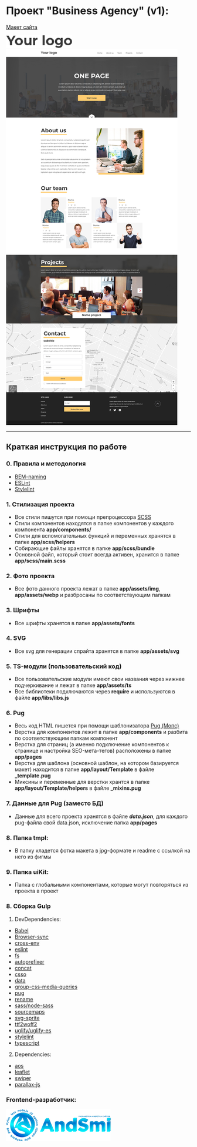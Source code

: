 # Проект "Business Agency" (v1):

[Макет сайта](https://disk.yandex.ru/i/xGk45jF8t79SwQ)

![Лого проекта][1]
![Шаблон сайта][2]

---

## Краткая инструкция по работе

### 0. Правила и методология
- [BEM-naming](https://ru.bem.info/methodology/naming-convention/#%D1%81%D1%82%D0%B8%D0%BB%D1%8C-two-dashes)
- [ESLint](https://eslint.org)
- [Stylelint](https://stylelint.io)

### 1. Стилизация проекта
- Все стили пишутся при помощи препроцессора [SCSS](https://sass-scss.ru)
- Стили компонентов находятся в папке компонентов у каждого компонента __app/components/__
- Стили для вспомогательных функций и переменных хранятся в папке __app/scss/helpers__
- Собирающие файлы хранятся в папке __app/scss/bundle__
- Основной файл, который стоит всегда активен, хранится в папке __app/scss/main.scss__

### 2. Фото проекта
- Все фото данного проекта лежат в папке __app/assets/img__, __app/assets/webp__ и разбросаны по соответствующим папкам

### 3. Шрифты
- Все шрифты хранятся в папке __app/assets/fonts__

### 4. SVG
- Все svg для генерации спрайта хранятся в папке __app/assets/svg__

### 5. TS-модули (пользовательский код)
- Все пользовательские модули имеют свои названия через нижнее подчеркивание и лежат в папке __app/assets/ts__
- Все библиотеки подключаются через __require__ и используются в файле __app/libs/libs.js__

### 6. Pug
- Весь код HTML пишется при помощи шаблонизатора [Pug (Мопс)](https://pugjs.org)
- Верстка для компонентов лежит в папке __app/components__ и разбита по соответствующим папкам компонент
- Верстка для страниц (а именно подключение компонентов к странице и настройка SEO-мета-тегов) расположены в папке __app/pages__
- Верстка для шаблона (основной шаблон, на котором базируется макет) находится в папке __app/layout/Template__ в файле __\_template.pug__
- Миксины и переменные для верстки хрантся в папке __app/layout/Template/helpers__ в файле __\_mixins.pug__

### 7. Данные для Pug (заместо БД)
- Данные для всего проекта хранятся в файле __*data.json*__, для каждого pug-файла свой data.json, исключение папка __app/pages__

### 8. Папка __tmpl__:
- В папку кладется фотка макета в jpg-формате и readme с ссылкой на него из фигмы

### 9. Папка __uiKit__:
- Папка с глобальными компонентами, которые могут повторяться из проекта в проект

### 8. Сборка Gulp
1. DevDependencies:
  - [Babel](https://babeljs.io/)
  - [Browser-sync](https://browsersync.io/)
  - [cross-env](https://www.npmjs.com/package/cross-env)
  - [eslint](https://eslint.org/)
  - [fs](https://www.npmjs.com/package/fs)
  - [autoprefixer](https://autoprefixer.github.io/ru/)
  - [concat](https://www.npmjs.com/package/gulp-concat)
  - [csso](https://css.github.io/csso/csso.html)
  - [data](https://developer.mozilla.org/ru/docs/Learn/JavaScript/Objects/JSON)
  - [group-css-media-queries](https://www.npmjs.com/package/group-css-media-queries)
  - [pug](https://pugjs.org)
  - [rename](https://www.npmjs.com/package/gulp-rename)
  - [sass/node-sass](https://sass-scss.ru)
  - [sourcemaps](https://denis-creative.com/source-maps-gulp-4)
  - [svg-sprite](https://svgsprit.es)
  - [ttf2woff2](https://cloudconvert.com/ttf-to-woff2)
  - [uglify/uglify-es](https://www.uglifyjs.net)
  - [stylelint](https://stylelint.io)
  - [typescript](https://www.typescriptlang.org/)
2. Dependencies:
  - [aos](https://michalsnik.github.io/aos)
  - [leaflet](https://leafletjs.com)
  - [swiper](https://swiperjs.com)
  - [parallax-js](https://github.com/wagerfield/parallax)

### Frontend-разработчик:
[![Лого специалиста по веб-разработке][3]](https://andsmi.ru)

[1]: app/assets/webp/logo.png
[2]: tmpl/landing.jpg
[3]: dev/logo.png
